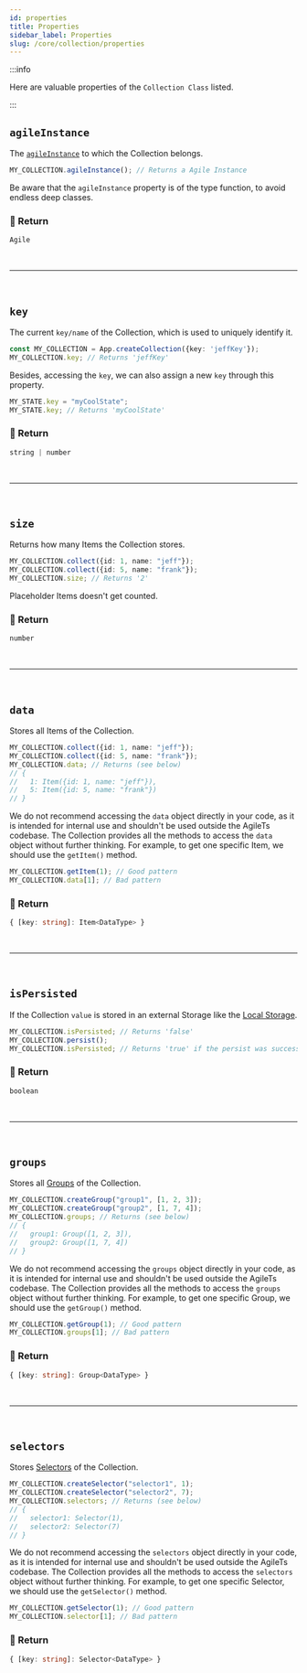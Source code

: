 ```yaml
---
id: properties
title: Properties
sidebar_label: Properties
slug: /core/collection/properties
---
```


:::info

Here are valuable properties of the `Collection Class` listed.

:::

## `agileInstance`

The [`agileInstance`](../agile-instance/Introduction.md) to which the Collection belongs.
```ts
MY_COLLECTION.agileInstance(); // Returns a Agile Instance
```
Be aware that the `agileInstance` property is of the type function,
to avoid endless deep classes.

### 📄 Return

```ts
Agile
```



<br />

---

<br />



## `key`

The current `key/name` of the Collection,
which is used to uniquely identify it.
```ts {2}
const MY_COLLECTION = App.createCollection({key: 'jeffKey'});
MY_COLLECTION.key; // Returns 'jeffKey'
```
Besides, accessing the `key`, we can also assign a new `key` through this property.
```ts {1}
MY_STATE.key = "myCoolState";
MY_STATE.key; // Returns 'myCoolState'
```

### 📄 Return

```ts
string | number
```



<br />

---

<br />



## `size`

Returns how many Items the Collection stores.
```ts {3}
MY_COLLECTION.collect({id: 1, name: "jeff"});
MY_COLLECTION.collect({id: 5, name: "frank"});
MY_COLLECTION.size; // Returns '2'
```
Placeholder Items doesn't get counted.

### 📄 Return

```ts
number
```


<br />

---

<br />



## `data`

Stores all Items of the Collection.
```ts {3}
MY_COLLECTION.collect({id: 1, name: "jeff"});
MY_COLLECTION.collect({id: 5, name: "frank"});
MY_COLLECTION.data; // Returns (see below)
// {
//   1: Item({id: 1, name: "jeff"}),
//   5: Item({id: 5, name: "frank"})
// }
```
We do not recommend accessing the `data` object directly in your code,
as it is intended for internal use and shouldn't be used outside the AgileTs codebase.
The Collection provides all the methods to access the `data` object without further thinking.
For example, to get one specific Item, we should use the `getItem()` method.
```ts {1}
MY_COLLECTION.getItem(1); // Good pattern
MY_COLLECTION.data[1]; // Bad pattern
```

### 📄 Return

```ts
{ [key: string]: Item<DataType> }
```



<br />

---

<br />



## `isPersisted`

If the Collection `value` is stored in an external Storage like the [Local Storage](https://developer.mozilla.org/de/docs/Web/API/Window/localStorage).
```ts {1,3}
MY_COLLECTION.isPersisted; // Returns 'false'
MY_COLLECTION.persist();
MY_COLLECTION.isPersisted; // Returns 'true' if the persist was successful
```

### 📄 Return

```ts
boolean
```



<br />

---

<br />



## `groups`

Stores all [Groups](./group/Introduction.md) of the Collection.
```ts {3}
MY_COLLECTION.createGroup("group1", [1, 2, 3]);
MY_COLLECTION.createGroup("group2", [1, 7, 4]);
MY_COLLECTION.groups; // Returns (see below)
// {
//   group1: Group([1, 2, 3]),
//   group2: Group([1, 7, 4])
// }
```
We do not recommend accessing the `groups` object directly in your code,
as it is intended for internal use and shouldn't be used outside the AgileTs codebase.
The Collection provides all the methods to access the `groups` object without further thinking.
For example, to get one specific Group, we should use the `getGroup()` method.
```ts {1}
MY_COLLECTION.getGroup(1); // Good pattern
MY_COLLECTION.groups[1]; // Bad pattern
```

### 📄 Return

```ts
{ [key: string]: Group<DataType> }
```



<br />

---

<br />



## `selectors`

Stores [Selectors](./selector/Introduction.md) of the Collection.
```ts {3}
MY_COLLECTION.createSelector("selector1", 1);
MY_COLLECTION.createSelector("selector2", 7);
MY_COLLECTION.selectors; // Returns (see below)
// {
//   selector1: Selector(1),
//   selector2: Selector(7)
// }
```
We do not recommend accessing the `selectors` object directly in your code,
as it is intended for internal use and shouldn't be used outside the AgileTs codebase.
The Collection provides all the methods to access the `selectors` object without further thinking.
For example, to get one specific Selector, we should use the `getSelector()` method.
```ts {1}
MY_COLLECTION.getSelector(1); // Good pattern
MY_COLLECTION.selector[1]; // Bad pattern
```

### 📄 Return

```ts
{ [key: string]: Selector<DataType> }
```

